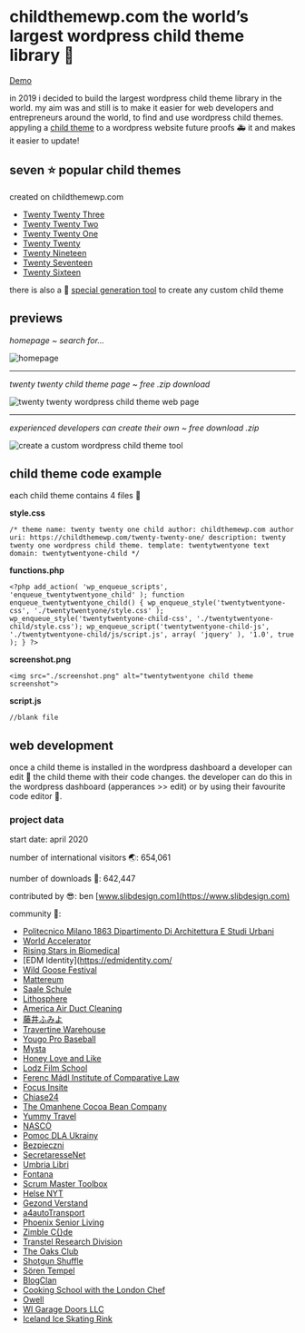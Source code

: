 # childthemewp.com the world’s largest wordpress child theme library 🧸

[Demo](https://childthemewp.com/)

in 2019 i decided to build the largest wordpress child theme library in the world. my aim was and still is to make it easier for web developers and entrepreneurs around the world, to find and use wordpress child themes. appyling a [child theme](https://developer.wordpress.org/themes/advanced-topics/child-themes/) to a wordpress website future proofs 🚑 it and makes it easier to update!

## seven ⭐ popular child themes

created on childthemewp.com

* [Twenty Twenty Three](https://github.com/slibdesign/ChildThemeWP/tree/main/twentytwentythree-child)
* [Twenty Twenty Two](https://github.com/slibdesign/ChildThemeWP/tree/main/twentytwentytwo-child)
* [Twenty Twenty One](https://github.com/slibdesign/ChildThemeWP/tree/main/twentytwentyone-child)
* [Twenty Twenty](https://github.com/slibdesign/ChildThemeWP/tree/main/twentytwenty-child)
* [Twenty Nineteen](https://github.com/slibdesign/ChildThemeWP/tree/main/twentynineteen-child)
* [Twenty Seventeen](https://github.com/slibdesign/ChildThemeWP/tree/main/twentyseventeen-child)
* [Twenty Sixteen](https://github.com/slibdesign/ChildThemeWP/tree/main/twentysixteen-child)

there is also a 💎 [special generation tool](https://childthemewp.com/create-custom-child-theme/) to create any custom child theme

## previews

*homepage ~ search for...*

![homepage](https://childthemewp.com/wp-content/uploads/homepage.png "homepage")

---
*twenty twenty child theme page ~ free .zip download*

![twenty twenty wordpress child theme web page](https://childthemewp.com/wp-content/uploads/twentytwenty-child.png "twenty twenty child theme")

---
*experienced developers can create their own ~ free download .zip*

![create a custom wordpress child theme tool](https://childthemewp.com/wp-content/uploads/custom-tool.png "custom tool")

## child theme code example

each child theme contains 4 files 📁

**style.css**

`/*
theme name: twenty twenty one child
author: childthemewp.com
author uri: https://childthemewp.com/twenty-twenty-one/
description: twenty twenty one wordpress child theme.
template: twentytwentyone
text domain: twentytwentyone-child
*/`

**functions.php**

`<?php
add_action( 'wp_enqueue_scripts', 'enqueue_twentytwentyone_child' );
function enqueue_twentytwentyone_child()
{
      wp_enqueue_style('twentytwentyone-css', './twentytwentyone/style.css' );
      wp_enqueue_style('twentytwentyone-child-css', './twentytwentyone-child/style.css');
      wp_enqueue_script('twentytwentyone-child-js', './twentytwentyone-child/js/script.js', array( 'jquery' ), '1.0', true );
}
?>`

**screenshot.png**

`<img src="./screenshot.png" alt="twentytwentyone child theme screenshot">`

**script.js**

`//blank file`

## web development

once a child theme is installed in the wordpress dashboard a developer can edit 🏀 the child theme with their code changes. the developer can do this in the wordpress dashboard (apperances >> edit) or by using their favourite code editor 🍿.

### project data

start date: april 2020

number of international visitors 🌏: 654,061

number of downloads 🚀: 642,447

contributed by 😎: ben [www.slibdesign.com](https://www.slibdesign.com)

community 💛: 

* [Politecnico Milano 1863 Dipartimento Di Architettura E Studi Urbani](https://www.dastu.polimi.it/)
* [World Accelerator](https://www.world.com/)
* [Rising Stars in Biomedical](https://risingstarsbiomed.mit.edu/)
* [EDM Identity](https://edmidentity.com/
* [Wild Goose Festival](https://wildgoosefestival.org/)
* [Mattereum](https://mattereum.com/)
* [Saale Schule](https://www.saaleschule.de/)
* [Lithosphere](https://lithosphere.network/)
* [America Air Duct Cleaning](https://airductcleaningsa.com/)
* [藤井ふみよ](https://kingkongkang.xsrv.jp/fumiyo-hanaenikki/)
* [Travertine Warehouse](https://travertine-tiles-pavers.com.au/)
* [Yougo Pro Baseball](https://yougoprobaseball.com/)
* [Mysta](https://www.mysta.tv/)
* [Honey Love and Like](https://honey-loveandlike.de/)
* [Lodz Film School](https://bezpieczni.filmschool.lodz.pl/)
* [Ferenc Mádl Institute of Comparative Law](https://mfi.gov.hu/en/)
* [Focus Insite](https://focusinsite.com/)
* [Chiase24](https://chiase24.com/)
* [The Omanhene Cocoa Bean Company](https://www.omanhene.com/)
* [Yummy Travel](https://yummytravel.de/)
* [NASCO](https://nasco.com/)
* [Pomoc DLA Ukrainy](https://ukraina.filmschool.lodz.pl/index.php/aktualnosci/)
* [Bezpieczni](https://bezpieczni.filmschool.lodz.pl/aktualnosci/)
* [SecretaresseNet](https://www.secretaressenet.nl/)
* [Umbria Libri](http://www.umbrialibri.com/)
* [Fontana](https://www.fontana.se/)
* [Scrum Master Toolbox](https://scrum-master-toolbox.org/)
* [Helse NYT](https://helsenyt.com/)
* [Gezond Verstand](https://gezondverstand.eu/)
* [a4autoTransport](https://a4autotransport.com/)
* [Phoenix Senior Living](https://www.phoenixsrliving.com/)
* [Zimble C{}de](https://zimblecode.com/)
* [Transtel Research Division](https://transtel.rg.telkomuniversity.ac.id/)
* [The Oaks Club](https://theoaksclub.com/)
* [Shotgun Shuffle](http://shotgunshuffle.com/)
* [Sören Tempel](https://soerentempel.de/)
* [BlogClan](https://blogclan.katecary.co.uk/)
* [Cooking School with the London Chef](https://thelondonchef.com/)
* [Owell](https://www.owell.co.jp/)
* [WI Garage Doors LLC](https://wigaragedoorsrepair.com/)
* [Iceland Ice Skating Rink](https://valleyskating.com/)










